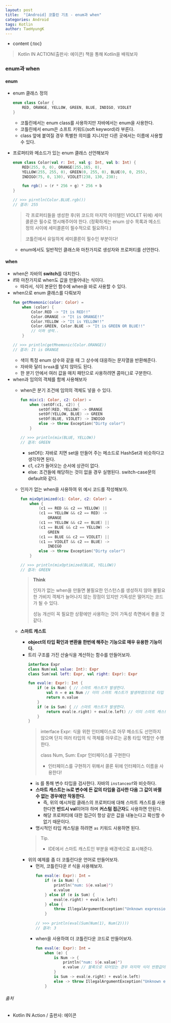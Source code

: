 ```yaml
---
layout: post
title:  "[Android] 코틀린 기초 - enum과 when"
categories: Android
tags: Kotlin
author: TaeHyungK
---
```


* content
{:toc}

> Kotlin IN ACTION(출판사: 에이콘) 책을 통해 Kotlin을 배워보자

### enum과 when

#### enum
- enum 클래스 정의
    ```kotlin
    enum class Color {
        RED, ORANGE, YELLOW, GREEN, BLUE, INDIGO, VIOLET
    }
    ```
  - 코틀린에서는 enum class를 사용하지만 자바에서는 enum을 사용한다.
  - 코틀린에서 enum은 소프트 키워드(soft keyword)라 부른다.
  - class 앞에 붙여질 경우 특별한 의미를 지니지만 다른 곳에서는 이름에 사용할 수 있다.






- 프로퍼티와 메소드가 있는 enum 클래스 선언해보자
    ```kotlin
    enum class Color(val r: Int, val g: Int, val b: Int) {
        RED(255, 0, 0), ORANGE(255,165, 0), 
        YELLOW(255, 255, 0), GREEN(0, 255, 0), BLUE(0, 0, 255),
        INDIGO(75, 0, 130), VIOLET(238, 130, 238);
  
        fun rgb() = (r * 256 + g) * 256 + b
    }
    
    // >>> pirntln(Color.BLUE.rgb())
    // 결과: 255
    ```
    > 각 프로퍼티들을 생성한 후(위 코드의 마지막 아이템인 VIOLET 뒤에) 세미콜론은 필수로 명시해주어야 한다. (정확하게는 enum 상수 목록과 메소드 정의 사이에 세미콜론이 필수적으로 필요하다.)
    >  
    > 코틀린에서 유일하게 세미콜론이 필수인 부분이다!
    
    - enum에서도 일반적인 클래스와 마찬가지로 생성자와 프로퍼티를 선언한다.

#### when
- when은 자바의 **switch**를 대치한다.
- if와 마찬가지로 when도 값을 만들어내는 식이다.
  - 따라서, 식이 본문인 함수에 when을 바로 사용할 수 있다. 
- when으로 enum 클래스를 다뤄보자
    ```kotlin
    fun getMnemonic(color: Color) =
        when (color) {
            Color.RED -> "It is RED!!"
            Color.ORANGE -> "It is ORANGE!!"
            Color.YELLOW -> "It is YELLOW!!"
            Color.GREEN, Color.BLUE -> "It is GREEN OR BLUE!!"
            // 이하 생략..
        }
    
    // >>> println(getMnemonic(Color.ORANGE))
    // 결과: It is ORANGE   
    ```
    - 색이 특정 enum 상수와 같을 때 그 상수에 대응하는 문자열을 반환해준다.
    - 자바와 달리 `break`를 넣지 않아도 된다.
    - 한 분기 안에서 여러 값을 매치 패턴으로 사용하려면 콤마(,)로 구분한다.
- when과 임의의 객체를 함께 사용해보자
  - when은 분기 조건에 임의의 객체도 넣을 수 있다.
    ```kotlin
    fun mix(c1: Color, c2: Color) =
        when (setOf(c1, c2)) {
            setOf(RED, YELLOW) -> ORANGE
            setOf(YELLOW, BLUE) -> GREEN
            setOf(BLUE, VIOLET) -> INDIGO
            else -> throw Exception("Dirty color")
        }
    
    // >>> println(mix(BLUE, YELLOW))
    // 결과: GREEN
    ```
    - setOf(): 자바로 치면 set을 만들어 주는 메소드로 HashSet과 비슷하다고 생각하면 된다.
    - c1, c2가 들어오는 순서에 상관이 없다.
    - else: 조건들에 해당하는 것이 없을 경우 실행된다. switch-case문의 default와 같다. 

  - 인자가 없는 when을 사용하여 위 예시 코드를 작성해보자.
    ```kotlin
    fun mixOptimized(c1: Color, c2: Color) = 
        when {
            (c1 == RED && c2 == YELLOW) ||
            (c1 == YELLOW && c2 == RED) -> 
                ORANGE
            (c1 == YELLOW && c2 == BLUE) ||
            (c1 == BLUE && c2 == YELLOW) -> 
                GREEN
            (c1 == BLUE && c2 == VIOLET) ||
            (c1 == VIOLET && c2 == BLUE) ->
                INDIGO
            else -> throw Exception("Dirty color")
        }
    
    // >>> println(mixOptimized(BLUE, YELLOW))
    // 결과: GREEN
    ```
      > **Think**
      >
      > 인자가 없는 when을 만들면 불필요한 인스턴스를 생성하지 않아 불필요한 가비지 객체가 늘어나지 않는 장점이 있지만
      가독성은 떨어지는 코드가 될 수 있다.
      >
      > 성능 개선이 꼭 필요한 상황에만 사용하는 것이 가독성 측면에서 좋을 것 같다. 

  - **스마트 캐스트**
    - **object의 타입 확인과 변환을 한번에 해주는 기능으로 매우 유용한 기능이다.**
    - 트리 구조를 가진 산술식을 계산하는 함수를 만들어보자.
        ```kotlin
        interface Expr
        class Num(val value: Int): Expr
        class Sum(val left: Expr, val right: Expr): Expr
        
        fun eval(e: Expr): Int {
            if (e is Num) { // 스마트 캐스트가 발생한다.
                val n = e as Num // 이미 스마트 캐스트가 발생하였으므로 타입 변환을 해줄 필요가 없다. 즉, 불필요한 타입 변환이므로 생략 가능한 라인이다.
                return n.value          
            }
            if (e is Sum) { // 스마트 캐스트가 발생한다.
                return eval(e.right) + eval(e.left) // 이미 스마트 캐스트가 발생하였으므로 e는 Sum type이다. 따라서 Sum의 프로퍼티인 left, right에 바로 접근이 가능하다.
            }
        }
        ```
        > interface Expr: 식을 위한 인터페이스로 아무 메소드도 선언하지 않으며 단지 여러 타입의 식 객체를 아우르는 공통 타입 역할만 수행한다.
        >
        > class Num, Sum: Expr 인터페이스를 구현한다
        >
        >  - 인터페이스를 구현하기 위해서 콜론 뒤에 인터페이스 이름을 사용한다!
        - is 를 통해 변수 타입을 검사한다. 자바의 `instanceof`와 비슷하다.
        - **스마트 캐스트는 is로 변수에 든 값의 타입을 검사한 다음 그 값이 바뀔 수 없는 경우에만 작동한다.**
          - 즉, 위의 예시처럼 클래스의 프로퍼티에 대해 스마트 캐스트를 사용한다면 **반드시 val**이어야 하며 **커스텀 접근자**도 사용하면 안된다.
          - 해당 프로퍼티에 대한 접근이 항상 같은 값을 내놓는다고 확신할 수 없기 때문이다.
        - 명시적인 타입 캐스팅을 하려면 `as` 키워드 사용하면 된다.
        > Tip.
        > - IDE에서 스마트 캐스트인 부분을 배경색으로 표시해준다.
    - 위의 예제를 좀 더 코틀린다운 언어로 만들어보자.
        - 먼저, 코틀린다운 if 식을 사용해보자.
            ```kotlin
            fun eval(e: Expr): Int =
                if (e is Num) {
                    println("num: ${e.value}")
                    e.value
                } else if (e is Sum) {
                    eval(e.right) + eval(e.left)
                } else {
                    throw IllegalArgumentException("Unknown expression")
                }
             
            // >>> println(eval(Sum(Num(1), Num(2))))
            // 결과: 3
            ```
        - when을 사용하여 더 코틀린다운 코드로 만들어보자.
            ```kotlin
            fun eval(e: Expr): Int = 
                when (e) {
                    is Num -> {
                        println("num: ${e.value}")
                        e.value // 블록으로 되어있는 경우 마지막 식이 반환값이 된다.
                    }
                    is Sum -> eval(e.right) + eval(e.left)
                    else -> throw IllegalArgumentException("Unknown expression")
                }
            ```

###### 출처

- Kotlin IN Action / 출판사: 에이콘